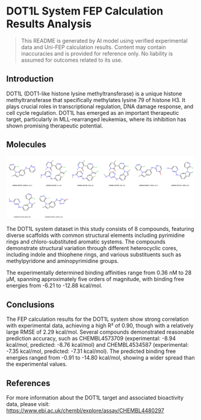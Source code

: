 # DOT1L System FEP Calculation Results Analysis

> This README is generated by AI model using verified experimental data and Uni-FEP calculation results. Content may contain inaccuracies and is provided for reference only. No liability is assumed for outcomes related to its use.

## Introduction

DOT1L (DOT1-like histone lysine methyltransferase) is a unique histone methyltransferase that specifically methylates lysine 79 of histone H3. It plays crucial roles in transcriptional regulation, DNA damage response, and cell cycle regulation. DOT1L has emerged as an important therapeutic target, particularly in MLL-rearranged leukemias, where its inhibition has shown promising therapeutic potential.

## Molecules

![Molecular structures of representative compounds](mol_grid.png)

The DOT1L system dataset in this study consists of 8 compounds, featuring diverse scaffolds with common structural elements including pyrimidine rings and chloro-substituted aromatic systems. The compounds demonstrate structural variation through different heterocyclic cores, including indole and thiophene rings, and various substituents such as methylpyridone and aminopyrimidine groups.

The experimentally determined binding affinities range from 0.36 nM to 28 μM, spanning approximately five orders of magnitude, with binding free energies from -6.21 to -12.88 kcal/mol.

## Conclusions

The FEP calculation results for the DOT1L system show strong correlation with experimental data, achieving a high R² of 0.90, though with a relatively large RMSE of 2.29 kcal/mol. Several compounds demonstrated reasonable prediction accuracy, such as CHEMBL4573709 (experimental: -8.94 kcal/mol, predicted: -8.76 kcal/mol) and CHEMBL4534587 (experimental: -7.35 kcal/mol, predicted: -7.31 kcal/mol). The predicted binding free energies ranged from -0.91 to -14.80 kcal/mol, showing a wider spread than the experimental values.

## References

For more information about the DOT1L target and associated bioactivity data, please visit:
https://www.ebi.ac.uk/chembl/explore/assay/CHEMBL4480297 